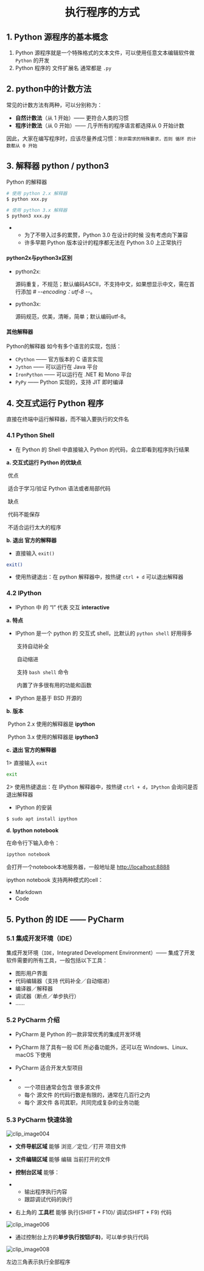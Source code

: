 <div align='center' >

# 执行程序的方式

</div>

## 1. Python 源程序的基本概念 

1. Python 源程序就是一个特殊格式的文本文件，可以使用任意文本编辑软件做 `Python` 的开发
2. Python 程序的 文件扩展名 通常都是 `.py`

## 2. python中的计数方法

常见的计数方法有两种，可以分别称为：

- **自然计数法**（从 1 开始）—— 更符合人类的习惯
- **程序计数法**（从 0 开始）—— 几乎所有的程序语言都选择从 0 开始计数

因此，大家在编写程序时，应该尽量养成习惯：`除非需求的特殊要求，否则 循环 的计数都从 0 开始`

## 3. 解释器 python / python3

Python 的解释器

```bash
# 使用 python 2.x 解释器
$ python xxx.py
 
# 使用 python 3.x 解释器
$ python3 xxx.py
```

- - 为了不带入过多的累赘，Python 3.0 在设计的时候 没有考虑向下兼容
  - 许多早期 Python 版本设计的程序都无法在 Python 3.0 上正常执行

#### python2x与python3x区别

- python2x:

  源码重复，不规范；默认编码ASCII，不支持中文，如果想显示中文，需在首行添加 # -*-encoding：utf-8 -*-。

- python3x:

  源码规范，优美，清晰，简单；默认编码utf-8。

#### 其他解释器

Python的解释器 如今有多个语言的实现，包括：

- `CPython` —— 官方版本的 C 语言实现
- `Jython` —— 可以运行在 Java 平台
- `IronPython` —— 可以运行在 .NET 和 Mono 平台
- `PyPy` —— Python 实现的，支持 JIT 即时编译

## 4. 交互式运行 Python 程序

直接在终端中运行解释器，而不输入要执行的文件名

### 4.1 Python Shell

- 在 Python 的 Shell 中直接输入 Python 的代码，会立即看到程序执行结果

**a. 交互式运行 Python 的优缺点**

​	优点

​		适合于学习/验证 Python 语法或者局部代码

​	缺点

​		代码不能保存

​		不适合运行太大的程序

**b. 退出 官方的解释器**

- 直接输入 `exit()`

```bash
exit()
```

- 使用热键退出：在 python 解释器中，按热键 `ctrl + d` 可以退出解释器

### 4.2 IPython

- IPython 中 的 “I” 代表 交互 **interactive**

**a. 特点**

- IPython 是一个 python 的 交互式 shell，比默认的 `python shell` 好用得多

  ​	支持自动补全

  ​	自动缩进

  ​	支持 `bash shell` 命令

  ​	内置了许多很有用的功能和函数

- IPython 是基于 BSD 开源的

**b. 版本**

​	Python 2.x 使用的解释器是 **ipython**

​	Python 3.x 使用的解释器是 **ipython3**

**c. 退出 官方的解释器**

1> 直接输入 `exit`

```bash
exit
```

2> 使用热键退出：在 IPython 解释器中，按热键 `ctrl + d`，`IPython` 会询问是否退出解释器

- IPython 的安装

```bash
$ sudo apt install ipython
```

**d. Ipython notebook**

在命令行下输入命令：

```py
ipython notebook 
```

会打开一个notebook本地服务器，一般地址是 [http://localhost:8888](http://localhost:8888)

ipython notebook 支持两种模式的cell：

*   Markdown
*   Code

## 5. Python 的 IDE —— PyCharm

### 5.1 集成开发环境（IDE）

集成开发环境（`IDE`，Integrated Development Environment）—— 集成了开发软件需要的所有工具，一般包括以下工具：

- 图形用户界面
- 代码编辑器（支持 代码补全／自动缩进）
- 编译器／解释器
- 调试器（断点／单步执行）
- ……

### 5.2 PyCharm 介绍

- PyCharm 是 Python 的一款非常优秀的集成开发环境

- PyCharm 除了具有一般 IDE 所必备功能外，还可以在 Windows、Linux、macOS 下使用

- PyCharm 适合开发大型项目

- - 一个项目通常会包含 很多源文件
  - 每个 源文件 的代码行数是有限的，通常在几百行之内
  - 每个 源文件 各司其职，共同完成复杂的业务功能

### 5.3 PyCharm 快速体验

![clip_image004](https://gitee.com/zgf1366/pic_store/raw/master/img/20210120145401.png)



- **文件导航区域** 能够 浏览／定位／打开 项目文件

- **文件编辑区域** 能够 编辑 当前打开的文件

- **控制台区域** 能够：

- - 输出程序执行内容
  - 跟踪调试代码的执行

- 右上角的 **工具栏** 能够 执行(SHIFT + F10)/ 调试(SHIFT + F9) 代码

![clip_image006](https://gitee.com/zgf1366/pic_store/raw/master/img/20210120145437.png)

- 通过控制台上方的**单步执行按钮(F8)**，可以单步执行代码

![clip_image008](https://gitee.com/zgf1366/pic_store/raw/master/img/20210120145540.png)

左边三角表示执行全部程序